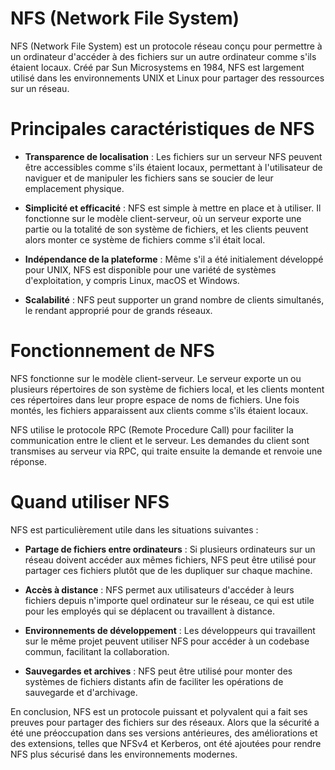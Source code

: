 # NFS (Network File System)

NFS (Network File System) est un protocole réseau conçu pour permettre à un ordinateur d'accéder à des fichiers sur un autre ordinateur comme s'ils étaient locaux. Créé par Sun Microsystems en 1984, NFS est largement utilisé dans les environnements UNIX et Linux pour partager des ressources sur un réseau.

# Principales caractéristiques de NFS
* **Transparence de localisation** : Les fichiers sur un serveur NFS peuvent être accessibles comme s'ils étaient locaux, permettant à l'utilisateur de naviguer et de manipuler les fichiers sans se soucier de leur emplacement physique.

* **Simplicité et efficacité** : NFS est simple à mettre en place et à utiliser. Il fonctionne sur le modèle client-serveur, où un serveur exporte une partie ou la totalité de son système de fichiers, et les clients peuvent alors monter ce système de fichiers comme s'il était local.

* **Indépendance de la plateforme** : Même s'il a été initialement développé pour UNIX, NFS est disponible pour une variété de systèmes d'exploitation, y compris Linux, macOS et Windows.

* **Scalabilité** : NFS peut supporter un grand nombre de clients simultanés, le rendant approprié pour de grands réseaux.

# Fonctionnement de NFS
NFS fonctionne sur le modèle client-serveur. Le serveur exporte un ou plusieurs répertoires de son système de fichiers local, et les clients montent ces répertoires dans leur propre espace de noms de fichiers. Une fois montés, les fichiers apparaissent aux clients comme s'ils étaient locaux.

NFS utilise le protocole RPC (Remote Procedure Call) pour faciliter la communication entre le client et le serveur. Les demandes du client sont transmises au serveur via RPC, qui traite ensuite la demande et renvoie une réponse.

# Quand utiliser NFS
NFS est particulièrement utile dans les situations suivantes :

* **Partage de fichiers entre ordinateurs** : Si plusieurs ordinateurs sur un réseau doivent accéder aux mêmes fichiers, NFS peut être utilisé pour partager ces fichiers plutôt que de les dupliquer sur chaque machine.

* **Accès à distance** : NFS permet aux utilisateurs d'accéder à leurs fichiers depuis n'importe quel ordinateur sur le réseau, ce qui est utile pour les employés qui se déplacent ou travaillent à distance.

* **Environnements de développement** : Les développeurs qui travaillent sur le même projet peuvent utiliser NFS pour accéder à un codebase commun, facilitant la collaboration.

* **Sauvegardes et archives** : NFS peut être utilisé pour monter des systèmes de fichiers distants afin de faciliter les opérations de sauvegarde et d'archivage.

En conclusion, NFS est un protocole puissant et polyvalent qui a fait ses preuves pour partager des fichiers sur des réseaux. Alors que la sécurité a été une préoccupation dans ses versions antérieures, des améliorations et des extensions, telles que NFSv4 et Kerberos, ont été ajoutées pour rendre NFS plus sécurisé dans les environnements modernes.